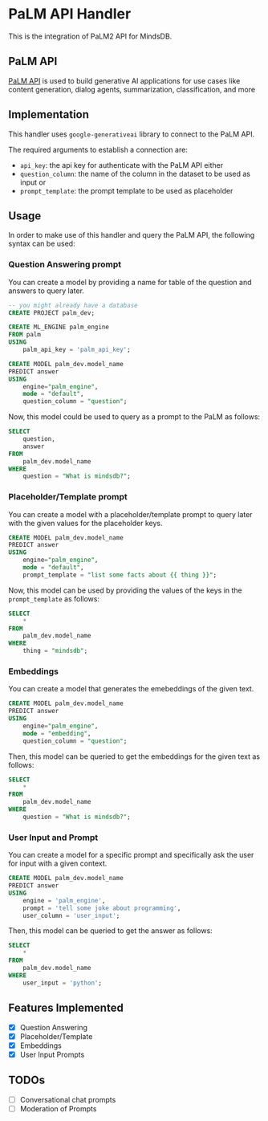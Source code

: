 # PaLM API Handler

This is the integration of PaLM2 API for MindsDB.

## PaLM API

[PaLM API](https://developers.generativeai.google/products/palm) is used to build generative AI applications for use cases like content generation, dialog agents, summarization, classification, and more


## Implementation

This handler uses `google-generativeai` library to connect to the PaLM API.

The required arguments to establish a connection are:

* `api_key`: the api key for authenticate with the PaLM API
either
* `question_column`: the name of the column in the dataset to be used as input
or
* `prompt_template`: the prompt template to be used as placeholder


## Usage

In order to make use of this handler and query the PaLM API, the following syntax can be used:

### Question Answering prompt

You can  create a model by providing a name for table of the question and answers to query later.

```sql
-- you might already have a database
CREATE PROJECT palm_dev;

CREATE ML_ENGINE palm_engine
FROM palm
USING
    palm_api_key = 'palm_api_key';

CREATE MODEL palm_dev.model_name
PREDICT answer
USING
    engine="palm_engine",
    mode = "default",
    question_column = "question";
```

Now, this model could be used to query as a prompt to the PaLM as follows:

```sql
SELECT
    question,
    answer
FROM
    palm_dev.model_name
WHERE
    question = "What is mindsdb?";
```

### Placeholder/Template prompt

You can create a model with a placeholder/template prompt to query later with the given values for the placeholder keys.

```sql
CREATE MODEL palm_dev.model_name
PREDICT answer
USING
    engine="palm_engine",
    mode = "default",
    prompt_template = "list some facts about {{ thing }}";
```

Now, this model can be used by providing the values of the keys in the `prompt_template` as follows:

```sql
SELECT
    *
FROM
    palm_dev.model_name
WHERE
    thing = "mindsdb";
```

### Embeddings

You can create a model that generates the emebeddings of the given text.

```sql
CREATE MODEL palm_dev.model_name
PREDICT answer
USING
    engine="palm_engine",
    mode = "embedding",
    question_column = "question";
```

Then, this model can be queried to get the embeddings for the given text as follows:

```sql
SELECT
    *
FROM
    palm_dev.model_name
WHERE
    question = "What is mindsdb?";
```

### User Input and Prompt

You can create a model for a specific prompt and specifically ask the user for input with a given context.

```sql
CREATE MODEL palm_dev.model_name
PREDICT answer
USING
    engine = 'palm_engine',
    prompt = 'tell some joke about programming',
    user_column = 'user_input';
```

Then, this model can be queried to get the answer as follows:

```sql
SELECT
    *
FROM
    palm_dev.model_name
WHERE
    user_input = 'python';
```

## Features Implemented

- [x] Question Answering
- [x] Placeholder/Template
- [x] Embeddings
- [x] User Input Prompts

## TODOs

- [ ] Conversational chat prompts
- [ ] Moderation of Prompts
